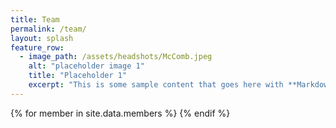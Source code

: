 ```yaml
---
title: Team
permalink: /team/
layout: splash
feature_row:
  - image_path: /assets/headshots/McComb.jpeg
    alt: "placeholder image 1"
    title: "Placeholder 1"
    excerpt: "This is some sample content that goes here with **Markdown** formatting."
---
```


{% for member in site.data.members %}
{% endif %}

